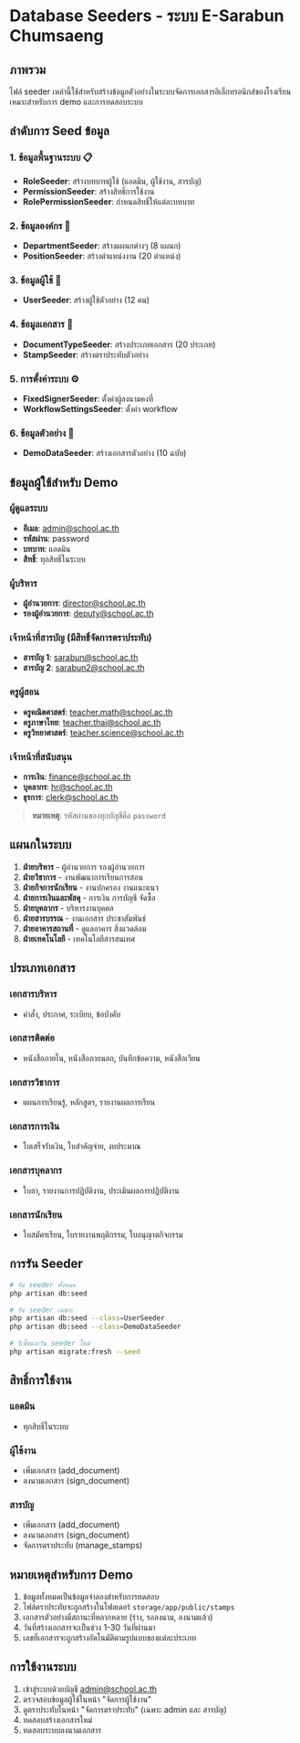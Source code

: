 # Database Seeders - ระบบ E-Sarabun Chumsaeng

## ภาพรวม
ไฟล์ seeder เหล่านี้ใช้สำหรับสร้างข้อมูลตัวอย่างในระบบจัดการเอกสารอิเล็กทรอนิกส์ของโรงเรียน เหมาะสำหรับการ demo และการทดสอบระบบ

## ลำดับการ Seed ข้อมูล

### 1. ข้อมูลพื้นฐานระบบ 📋
- **RoleSeeder**: สร้างบทบาทผู้ใช้ (แอดมิน, ผู้ใช้งาน, สารบัญ)
- **PermissionSeeder**: สร้างสิทธิ์การใช้งาน
- **RolePermissionSeeder**: กำหนดสิทธิ์ให้แต่ละบทบาท

### 2. ข้อมูลองค์กร 🏢
- **DepartmentSeeder**: สร้างแผนกต่างๆ (8 แผนก)
- **PositionSeeder**: สร้างตำแหน่งงาน (20 ตำแหน่ง)

### 3. ข้อมูลผู้ใช้ 👥
- **UserSeeder**: สร้างผู้ใช้ตัวอย่าง (12 คน)

### 4. ข้อมูลเอกสาร 📄
- **DocumentTypeSeeder**: สร้างประเภทเอกสาร (20 ประเภท)
- **StampSeeder**: สร้างตราประทับตัวอย่าง

### 5. การตั้งค่าระบบ ⚙️
- **FixedSignerSeeder**: ตั้งค่าผู้ลงนามคงที่
- **WorkflowSettingsSeeder**: ตั้งค่า workflow

### 6. ข้อมูลตัวอย่าง 📝
- **DemoDataSeeder**: สร้างเอกสารตัวอย่าง (10 ฉบับ)

## ข้อมูลผู้ใช้สำหรับ Demo

### ผู้ดูแลระบบ
- **อีเมล**: admin@school.ac.th
- **รหัสผ่าน**: password
- **บทบาท**: แอดมิน
- **สิทธิ์**: ทุกสิทธิ์ในระบบ

### ผู้บริหาร
- **ผู้อำนวยการ**: director@school.ac.th
- **รองผู้อำนวยการ**: deputy@school.ac.th

### เจ้าหน้าที่สารบัญ (มีสิทธิ์จัดการตราประทับ)
- **สารบัญ 1**: sarabun@school.ac.th
- **สารบัญ 2**: sarabun2@school.ac.th

### ครูผู้สอน
- **ครูคณิตศาสตร์**: teacher.math@school.ac.th
- **ครูภาษาไทย**: teacher.thai@school.ac.th
- **ครูวิทยาศาสตร์**: teacher.science@school.ac.th

### เจ้าหน้าที่สนับสนุน
- **การเงิน**: finance@school.ac.th
- **บุคลากร**: hr@school.ac.th
- **ธุรการ**: clerk@school.ac.th

> **หมายเหตุ**: รหัสผ่านของทุกบัญชีคือ `password`

## แผนกในระบบ

1. **ฝ่ายบริหาร** - ผู้อำนวยการ รองผู้อำนวยการ
2. **ฝ่ายวิชาการ** - งานพัฒนาการเรียนการสอน
3. **ฝ่ายกิจการนักเรียน** - งานปกครอง งานแนะแนว
4. **ฝ่ายการเงินและพัสดุ** - การเงิน การบัญชี จัดซื้อ
5. **ฝ่ายบุคลากร** - บริหารงานบุคคล
6. **ฝ่ายสารบรรณ** - งานเอกสาร ประชาสัมพันธ์
7. **ฝ่ายอาคารสถานที่** - ดูแลอาคาร สิ่งแวดล้อม
8. **ฝ่ายเทคโนโลยี** - เทคโนโลยีสารสนเทศ

## ประเภทเอกสาร

### เอกสารบริหาร
- คำสั่ง, ประกาศ, ระเบียบ, ข้อบังคับ

### เอกสารติดต่อ
- หนังสือภายใน, หนังสือภายนอก, บันทึกข้อความ, หนังสือเวียน

### เอกสารวิชาการ
- แผนการเรียนรู้, หลักสูตร, รายงานผลการเรียน

### เอกสารการเงิน
- ใบเสร็จรับเงิน, ใบสำคัญจ่าย, งบประมาณ

### เอกสารบุคลากร
- ใบลา, รายงานการปฏิบัติงาน, ประเมินผลการปฏิบัติงาน

### เอกสารนักเรียน
- ใบสมัครเรียน, ใบรายงานพฤติกรรม, ใบอนุญาตกิจกรรม

## การรัน Seeder

```bash
# รัน seeder ทั้งหมด
php artisan db:seed

# รัน seeder เฉพาะ
php artisan db:seed --class=UserSeeder
php artisan db:seed --class=DemoDataSeeder

# รีเซ็ตและรัน seeder ใหม่
php artisan migrate:fresh --seed
```

## สิทธิ์การใช้งาน

### แอดมิน
- ทุกสิทธิ์ในระบบ

### ผู้ใช้งาน
- เพิ่มเอกสาร (add_document)
- ลงนามเอกสาร (sign_document)

### สารบัญ
- เพิ่มเอกสาร (add_document)
- ลงนามเอกสาร (sign_document)
- จัดการตราประทับ (manage_stamps)

## หมายเหตุสำหรับการ Demo

1. ข้อมูลทั้งหมดเป็นข้อมูลจำลองสำหรับการทดสอบ
2. ไฟล์ตราประทับจะถูกสร้างในโฟลเดอร์ `storage/app/public/stamps`
3. เอกสารตัวอย่างมีสถานะที่หลากหลาย (ร่าง, รอลงนาม, ลงนามแล้ว)
4. วันที่สร้างเอกสารจะเป็นช่วง 1-30 วันที่ผ่านมา
5. เลขที่เอกสารจะถูกสร้างอัตโนมัติตามรูปแบบของแต่ละประเภท

## การใช้งานระบบ

1. เข้าสู่ระบบด้วยบัญชี admin@school.ac.th
2. ตรวจสอบข้อมูลผู้ใช้ในหน้า "จัดการผู้ใช้งาน"
3. ดูตราประทับในหน้า "จัดการตราประทับ" (เฉพาะ admin และ สารบัญ)
4. ทดสอบสร้างเอกสารใหม่
5. ทดสอบระบบลงนามเอกสาร 